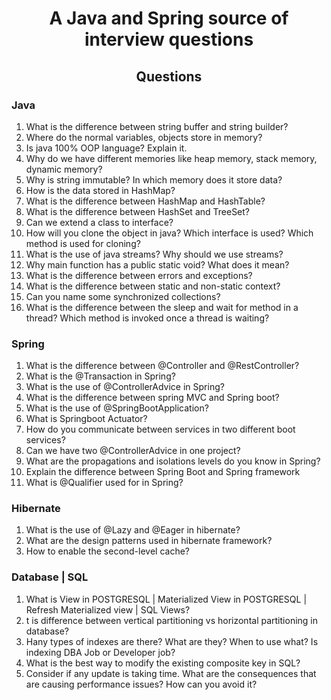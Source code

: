 <h1 align="center">A Java and Spring source of interview questions</h1>

<h2 align="center">Questions</h2>

### Java
1. What is the difference between string buffer and string builder?
2. Where do the normal variables, objects store in memory?
3. Is java 100% OOP language? Explain it.
4. Why do we have different memories like heap memory, stack memory, dynamic memory?
5. Why is string immutable? In which memory does it store data?
6. How is the data stored in HashMap?
7. What is the difference between HashMap and HashTable?
8. What is the difference between HashSet and TreeSet?
9. Can we extend a class to interface?
10. How will you clone the object in java? Which interface is used? Which method is used for cloning?
12. What is the use of java streams? Why should we use streams?
13. Why main function has a public static void? What does it mean?
14. What is the difference between errors and exceptions?
15. What is the difference between static and non-static context?
16. Can you name some synchronized collections?
17. What is the difference between the sleep and wait for method in a thread? Which method is invoked once a thread is waiting?

### Spring
1. What is the difference between @Controller and @RestController?
2. What is the @Transaction in Spring?
3. What is the use of @ControllerAdvice in Spring?
4. What is the difference between spring MVC and Spring boot?
5. What is the use of @SpringBootApplication?
6. What is Springboot Actuator?
7. How do you communicate between services in two different boot services?
8. Can we have two @ControllerAdvice in one project?
9. What are the propagations and isolations levels do you know in Spring?
10. Explain the difference between Spring Boot and Spring framework
11. What is @Qualifier used for in Spring?

### Hibernate
1.  What is the use of @Lazy and @Eager in hibernate?
2. What are the design patterns used in hibernate framework?
3. How to enable the second-level cache?

### Database | SQL
1. What is View in POSTGRESQL | Materialized View in POSTGRESQL | Refresh Materialized view | SQL Views?
2. t is difference between vertical partitioning vs horizontal partitioning in database?
3. Hany types of indexes are there? What are they? When to use what? Is indexing DBA Job or Developer job?
4. What is the best way to modify the existing composite key in SQL?
5. Consider if any update is taking time. What are the consequences that are causing performance issues? How can you avoid it?
